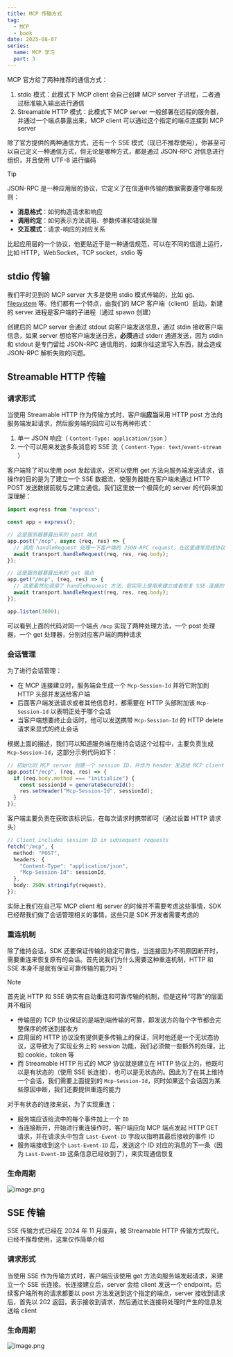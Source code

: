 ```yaml
---
title: MCP 传输方式
tag:
  - MCP
  - book
date: 2025-08-07
series:
  name: MCP 学习
  part: 3
---
```


MCP 官方给了两种推荐的通信方式：

1. stdio 模式：此模式下 MCP client 会自己创建 MCP server 子进程，二者通过标准输入输出进行通信
2. Streamable HTTP 模式：此模式下 MCP server 一般部署在远程的服务器，并通过一个端点暴露出来，MCP client 可以通过这个指定的端点连接到 MCP server

除了官方提供的两种通信方式，还有一个 SSE 模式（现已不推荐使用），你甚至可以自己定义一种通信方式，但无论是哪种方式，都是通过 JSON-RPC 对信息进行组织，并且使用 UTF-8 进行编码

> [!TIP]
> JSON-RPC 是一种应用层的协议，它定义了在信道中传输的数据需要遵守哪些规则：
>
> - **消息格式**：如何构造请求和响应
> - **调用约定**：如何表示方法调用、参数传递和错误处理
> - **交互模式**：请求-响应的对应关系
>
> 比起应用层的一个协议，他更贴近于是一种通信规范，可以在不同的信道上运行，比如 HTTP，WebSocket，TCP socket，stdio 等

## stdio 传输

我们平时见到的 MCP server 大多是使用 stdio 模式传输的，比如 [git](https://github.com/modelcontextprotocol/servers/tree/main/src/git)、[filesystem](https://github.com/modelcontextprotocol/servers/tree/main/src/filesystem) 等。他们都有一个特点，由我们的 MCP 客户端（client）启动，新建的 server 进程是客户端的子进程（通过 spawn 创建）

创建后的 MCP server 会通过 stdout 向客户端发送信息，通过 stdin 接收客户端信息，如果 server 想给客户端发送日志，**必须**通过 stderr 通道发送，因为 stdin 和 stdout 是专门留给 JSON-RPC 通信用的，如果你往这里写入东西，就会造成 JSON-RPC 解析失败的问题。

## Streamable HTTP 传输

### 请求形式

当使用 Streamable HTTP 作为传输方式时，客户端**应当**采用 HTTP post 方法向服务端发起请求，然后服务端的回应可以有两种形式：

1. 单一 JSON 响应（ `Content-Type: application/json` ）
2. 一个可以用来发送多条消息的 SSE 流（ `Content-Type: text/event-stream` ）

客户端除了可以使用 post 发起请求，还可以使用 get 方法向服务端发送请求，该操作的目的是为了建立一个 SSE 数据流，使服务器能在客户端未通过 HTTP POST 发送数据前就与之建立通信。我们这里放一个极简化的 server 的代码来加深理解：

```typescript
import express from "express";

const app = express();

// 这是服务器暴露出来的 post 端点
app.post("/mcp", async (req, res) => {
  // 调用 handleRequest 处理一下客户端的 JSON-RPC request，在这里通常完成协议的握手，工具的调用等操作
  await transport.handleRequest(req, res, req.body);
});

// 这是服务器暴露出来的 get 端点
app.get("/mcp", (req, res) => {
  // 这里虽然也调用了 handleRequest 方法，但实际上是用来建立或者恢复 SSE 连接的
  await transport.handleRequest(req, res, req.body);
});

app.listen(3000);
```

可以看到上面的代码对同一个端点 `/mcp` 实现了两种处理方法，一个 post 处理器，一个 get 处理器，分别对应客户端的两种请求

### 会话管理

为了进行会话管理：

- 在 MCP 连接建立时，服务端会生成一个 `Mcp-Session-Id` 并将它附加到 HTTP 头部并发送给客户端
- 后面客户端发送请求或者其他信息时，都需要在 HTTP 头部附加该 `Mcp-Session-Id` 以表明正处于哪个会话
- 当客户端想要终止会话时，他可以发送携带 `Mcp-Session-Id` 的 HTTP delete 请求来显式的终止会话

根据上面的描述，我们可以知道服务端在维持会话这个过程中，主要负责生成 `Mcp-Session-Id`，这部分示例代码如下：

```typescript
// 初始化时 MCP server 创建一个 session ID，并作为 header 发送给 MCP client
app.post("/mcp", (req, res) => {
  if (req.body.method === "initialize") {
    const sessionId = generateSecureId();
    res.setHeader("Mcp-Session-Id", sessionId);
  }
});
```

客户端主要负责在获取该标识后，在每次请求时携带即可（通过设置 HTTP 请求头）

```typescript
// Client includes session ID in subsequent requests
fetch("/mcp", {
  method: "POST",
  headers: {
    "Content-Type": "application/json",
    "Mcp-Session-Id": sessionId,
  },
  body: JSON.stringify(request),
});
```

实际上我们在自己写 MCP client 和 server 的时候并不需要考虑这些事情，SDK 已经帮我们做了会话管理相关的事情，这些只是 SDK 开发者需要考虑的

### 重连机制

除了维持会话，SDK 还要保证传输的稳定可靠性，当连接因为不明原因断开时，需要重连来恢复原有的会话。首先说我们为什么需要这种重连机制，HTTP 和 SSE 本身不是就有保证可靠传输的能力吗？

> [!note]
> 首先说 HTTP 和 SSE 确实有自动重连和可靠传输的机制，但是这种“可靠”的层面并不相同
>
> - 传输层的 TCP 协议保证的是端到端传输的可靠，即发送方的每个字节都会完整保序的传送到接收方
> - 应用层的 HTTP 协议没有提供更多传输上的保证，同时他还是一个无状态协议，这导致为了实现业务上的 session 功能，我们必须做一些额外的处理，比如 cookie，token 等
> - 而 Streamable HTTP 形式的 MCP 协议就是建立在 HTTP 协议上的，他既可以是有状态的（使用 SSE 长连接），也可以是无状态的。因此为了在其上维持一个会话，我们需要上面提到的 `Mcp-Session-Id`，同时如果这个会话因为某些原因中断，我们还要提供重连的能力

对于有状态的连接来说，为了实现重连：

- 服务端应该给流中的每个事件加上一个 `ID`
- 当连接断开，开始进行重连操作时，客户端应向 MCP 端点发起 HTTP GET 请求，并在请求头中包含 `Last-Event-ID` 字段以指明其最后接收的事件 ID
- 服务端接收到这个 `Last-Event-ID` 后，发送这个 ID 对应的消息的下一条（因为 `Last-Event-ID` 这条信息已经收到了），来实现通信恢复

### 生命周期

![image.png](https://2f0f3db.webp.li/2025/08/20250821213659001.png)

## SSE 传输

SSE 传输方式已经在 2024 年 11 月废弃，被 Streamable HTTP 传输方式取代，已经不推荐使用，这里仅作简单介绍

### 请求形式

当使用 SSE 作为传输方式时，客户端应该使用 get 方法向服务端发起请求，来建立一个 SSE 长连接。长连接建立后，server 会给 client 发送一个 endpoint，后续客户端所有的请求都要以 post 方法发送到这个指定的端点，server 接收到请求后，首先以 202 返回，表示接收到请求，然后通过长连接将处理时产生的信息发送给 client

### 生命周期

![image.png](https://2f0f3db.webp.li/2025/08/20250825193143349.png)
